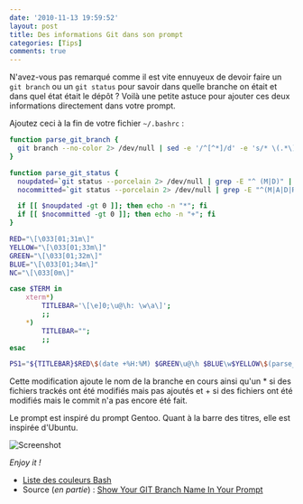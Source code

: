 ```yaml
---
date: '2010-11-13 19:59:52'
layout: post
title: Des informations Git dans son prompt
categories: [Tips]
comments: true
---
```


N'avez-vous pas remarqué comme il est vite ennuyeux de devoir faire un `git branch` ou un `git status` pour savoir dans quelle branche on était et dans quel état était le dépôt ? Voilà une petite astuce pour ajouter ces deux informations directement dans votre prompt.

Ajoutez ceci à la fin de votre fichier `~/.bashrc` :

``` bash
function parse_git_branch {
  git branch --no-color 2> /dev/null | sed -e '/^[^*]/d' -e 's/* \(.*\)/(\1)/'
}

function parse_git_status {
  noupdated=`git status --porcelain 2> /dev/null | grep -E "^ (M|D)" | wc -l`
  nocommitted=`git status --porcelain 2> /dev/null | grep -E "^(M|A|D|R|C)" | wc -l`

  if [[ $noupdated -gt 0 ]]; then echo -n "*"; fi
  if [[ $nocommitted -gt 0 ]]; then echo -n "+"; fi
}

RED="\[\033[01;31m\]"
YELLOW="\[\033[01;33m\]"
GREEN="\[\033[01;32m\]"
BLUE="\[\033[01;34m\]"
NC="\[\033[0m\]"

case $TERM in
    xterm*)
        TITLEBAR='\[\e]0;\u@\h: \w\a\]';
        ;;
    *)
        TITLEBAR="";
        ;;
esac

PS1="${TITLEBAR}$RED\$(date +%H:%M) $GREEN\u@\h $BLUE\w$YELLOW\$(parse_git_branch)\$(parse_git_status) $BLUE\$ $NC"
```

Cette modification ajoute le nom de la branche en cours ainsi qu'un * si des fichiers trackés ont été modifiés mais pas ajoutés et + si des fichiers ont été modifiés mais le commit n'a pas encore été fait.  

Le prompt est inspiré du prompt Gentoo. Quant à la barre des titres, elle est inspirée d'Ubuntu.

![Screenshot](/images/2010/11/Screenshot-55-1.png)

_Enjoy it !_

  * [Liste des couleurs Bash](https://wiki.archlinux.org/index.php/Color_Bash_Prompt#List_of_colors_for_prompt_and_Bash)
  * Source (_en partie_) : [Show Your GIT Branch Name In Your Prompt](http://www.jonmaddox.com/2008/03/13/show-your-git-branch-name-in-your-prompt/)
